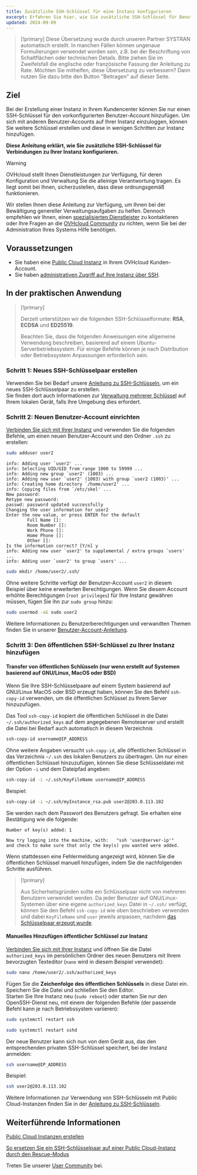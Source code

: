 ```yaml
---
title: Zusätzliche SSH-Schlüssel für eine Instanz konfigurieren
excerpt: Erfahren Sie hier, wie Sie zusätzliche SSH-Schlüssel für Benutzer-Accounts konfigurieren und zu Ihrer Public Cloud Instanz hinzufügen
updated: 2024-09-09
---
```


> [!primary]
> Diese Übersetzung wurde durch unseren Partner SYSTRAN automatisch erstellt. In manchen Fällen können ungenaue Formulierungen verwendet worden sein, z.B. bei der Beschriftung von Schaltflächen oder technischen Details. Bitte ziehen Sie im Zweifelsfall die englische oder französische Fassung der Anleitung zu Rate. Möchten Sie mithelfen, diese Übersetzung zu verbessern? Dann nutzen Sie dazu bitte den Button "Beitragen" auf dieser Seite.
>

## Ziel
 
Bei der Erstellung einer Instanz in Ihrem Kundencenter können Sie nur einen SSH-Schlüssel für den vorkonfigurierten Benutzer-Account hinzufügen. Um sich mit anderen Benutzer-Accounts auf Ihrer Instanz einzuloggen, können Sie weitere Schlüssel erstellen und diese in wenigen Schritten zur Instanz hinzufügen.

**Diese Anleitung erklärt, wie Sie zusätzliche SSH-Schlüssel für Verbindungen zu Ihrer Instanz konfigurieren.**

> [!warning]
>
> OVHcloud stellt Ihnen Dienstleistungen zur Verfügung, für deren Konfiguration und Verwaltung Sie die alleinige Verantwortung tragen. Es liegt somit bei Ihnen, sicherzustellen, dass diese ordnungsgemäß funktionieren.
> 
> Wir stellen Ihnen diese Anleitung zur Verfügung, um Ihnen bei der Bewältigung genereller Verwaltungsaufgaben zu helfen. Dennoch empfehlen wir Ihnen, einen [spezialisierten Dienstleister](/links/partner) zu kontaktieren oder Ihre Fragen an die [OVHcloud Community](/links/community) zu richten, wenn Sie bei der Administration Ihres Systems Hilfe benötigen. 
>

## Voraussetzungen

- Sie haben eine [Public Cloud Instanz](/links/public-cloud/public-cloud) in Ihrem OVHcloud Kunden-Account.
- Sie haben [administrativen Zugriff auf Ihre Instanz über SSH](/pages/public_cloud/compute/creating-ssh-keys-pci#login-linux).  

## In der praktischen Anwendung

> [!primary]
>
> Derzeit unterstützen wir die folgenden SSH-Schlüsselformate: **RSA**, **ECDSA** und **ED25519**.
>
> Beachten Sie, dass die folgenden Anweisungen eine allgemeine Verwendung beschreiben, basierend auf einem Ubuntu-Serverbetriebssystem. Für einige Befehle können je nach Distribution oder Betriebssystem Anpassungen erforderlich sein.
>

### Schritt 1: Neues SSH-Schlüsselpaar erstellen

Verwenden Sie bei Bedarf unsere [Anleitung zu SSH-Schlüsseln](/pages/public_cloud/compute/creating-ssh-keys-pci), um ein neues SSH-Schlüsselpaar zu erstellen.  
Sie finden dort auch Informationen zur [Verwaltung mehrerer Schlüssel](/pages/public_cloud/compute/creating-ssh-keys-pci#create-ssh-key) auf Ihrem lokalen Gerät, falls Ihre Umgebung dies erfordert.

### Schritt 2: Neuen Benutzer-Account einrichten

[Verbinden Sie sich mit Ihrer Instanz](/pages/public_cloud/compute/public-cloud-first-steps#connect-to-instance) und verwenden Sie die folgenden Befehle, um einen neuen Benutzer-Account und den Ordner `.ssh` zu erstellen:

```bash
sudo adduser user2
```

```console
info: Adding user `user2' ...
info: Selecting UID/GID from range 1000 to 59999 ...
info: Adding new group `user2' (1003) ...
info: Adding new user `user2' (1003) with group `user2 (1003)' ...
info: Creating home directory `/home/user2' ...
info: Copying files from `/etc/skel' ...
New password: 
Retype new password:
passwd: password updated successfully
Changing the user information for user2
Enter the new value, or press ENTER for the default
        Full Name []:
        Room Number []:
        Work Phone []: 
        Home Phone []: 
        Other []: 
Is the information correct? [Y/n] y
info: Adding new user `user2' to supplemental / extra groups `users' ...
info: Adding user `user2' to group `users' ...
```

```bash
sudo mkdir /home/user2/.ssh/
```

Ohne weitere Schritte verfügt der Benutzer-Account `user2` in diesem Beispiel über keine erweiterten Berechtigungen. Wenn Sie diesem Account erhöhte Berechtigungen (`root privileges`) für Ihre Instanz gewähren müssen, fügen Sie ihn zur `sudo group` hinzu:

```bash
sudo usermod -aG sudo user2
```

Weitere Informationen zu Benutzerberechtigungen und verwandten Themen finden Sie in unserer [Benutzer-Account-Anleitung](/pages/bare_metal_cloud/dedicated_servers/changing_root_password_linux_ds).

### Schritt 3: Den öffentlichen SSH-Schlüssel zu Ihrer Instanz hinzufügen

#### Transfer von öffentlichen Schlüsseln (nur wenn erstellt auf Systemen basierend auf GNU/Linux, MacOS oder BSD)

Wenn Sie Ihre SSH-Schlüsselpaare auf einem System basierend auf GNU/Linux MacOS oder BSD erzeugt haben, können Sie den Befehl `ssh-copy-id` verwenden, um die öffentlichen Schlüssel zu Ihrem Server hinzuzufügen.

Das Tool `ssh-copy-id` kopiert die öffentlichen Schlüssel in die Datei `~/.ssh/authorized_keys` auf dem angegebenen Remoteserver und erstellt die Datei bei Bedarf auch automatisch in diesem Verzeichnis

```bash
ssh-copy-id username@IP_ADDRESS
```

Ohne weitere Angaben versucht `ssh-copy-id`, alle öffentlichen Schlüssel in das Verzeichnis `~/.ssh` des lokalen Benutzers zu übertragen. Um nur einen öffentlichen Schlüssel hinzuzufügen, können Sie diese Schlüsseldatei mit der Option `-i` und dem Dateipfad angeben:

```bash
ssh-copy-id -i ~/.ssh/KeyFileName username@IP_ADDRESS
```

Beispiel:

```bash
ssh-copy-id -i ~/.ssh/myInstance_rsa.pub user2@203.0.113.102
```

Sie werden nach dem Passwort des Benutzers gefragt. Sie erhalten eine Bestätigung wie die folgende:

```console
Number of key(s) added: 1

Now try logging into the machine, with:   "ssh 'user@server-ip'"
and check to make sure that only the key(s) you wanted were added.
```
  
Wenn stattdessen eine Fehlermeldung angezeigt wird, können Sie die öffentlichen Schlüssel manuell hinzufügen, indem Sie die nachfolgenden Schritte ausführen.

> [!primary]
>
> Aus Sicherheitsgründen sollte ein Schlüsselpaar nicht von mehreren Benutzern verwendet werden. Da jeder Benutzer auf GNU/Linux-Systemen über eine eigene `authorized_keys` Datei in `~/.ssh/` verfügt, können Sie den Befehl `ssh-copy-id` wie oben beschrieben verwenden und dabei `KeyFileName` und `user` jeweils anpassen, nachdem [das Schlüsselpaar erzeugt wurde](/pages/public_cloud/compute/creating-ssh-keys-pci#create-ssh-key).
>

#### Manuelles Hinzufügen öffentlicher Schlüssel zur Instanz

[Verbinden Sie sich mit Ihrer Instanz](/pages/public_cloud/compute/public-cloud-first-steps#connect-to-instance) und öffnen Sie die Datei `authorized_keys` im persönlichen Ordner des neuen Benutzers mit Ihrem bevorzugten Texteditor (`nano` wird in diesem Beispiel verwendet):

```bash
sudo nano /home/user2/.ssh/authorized_keys
```

Fügen Sie die **Zeichenfolge des öffentlichen Schlüssels** in diese Datei ein. Speichern Sie die Datei und schließen Sie den Editor.  
Starten Sie Ihre Instanz neu (`sudo reboot`) oder starten Sie nur den OpenSSH-Dienst neu, mit einem der folgenden Befehle (der passende Befehl kann je nach Betriebssystem variieren):

```bash
sudo systemctl restart ssh
```

```bash
sudo systemctl restart sshd
```

Der neue Benutzer kann sich nun von dem Gerät aus, das den entsprechenden privaten SSH-Schlüssel speichert, bei der Instanz anmelden:

```bash
ssh username@IP_ADDRESS
```

Beispiel:

```bash
ssh user2@203.0.113.102
```

Weitere Informationen zur Verwendung von SSH-Schlüsseln mit Public Cloud-Instanzen finden Sie in der [Anleitung zu SSH-Schlüsseln](/pages/public_cloud/compute/creating-ssh-keys-pci).

## Weiterführende Informationen

[Public Cloud Instanzen erstellen](/pages/public_cloud/compute/public-cloud-first-steps)

[So ersetzen Sie ein SSH-Schlüsselpaar auf einer Public Cloud-Instanz durch den Rescue-Modus](/pages/public_cloud/compute/replacing_lost_ssh_key)

Treten Sie unserer [User Community](/links/community) bei.